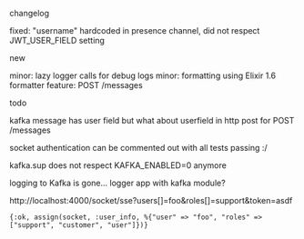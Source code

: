 changelog

fixed: "username" hardcoded in presence channel, did not respect JWT_USER_FIELD setting

new

minor: lazy logger calls for debug logs
minor: formatting using Elixir 1.6 formatter
feature: POST /messages



todo

kafka message has user field but what about userfield in http post for POST /messages

socket authentication can be commented out with all tests passing :/

kafka.sup does not respect KAFKA_ENABLED=0 anymore

logging to Kafka is gone... logger app with kafka module?



http://localhost:4000/socket/sse?users[]=foo&roles[]=support&token=asdf



    {:ok, assign(socket, :user_info, %{"user" => "foo", "roles" => ["support", "customer", "user"]})}
